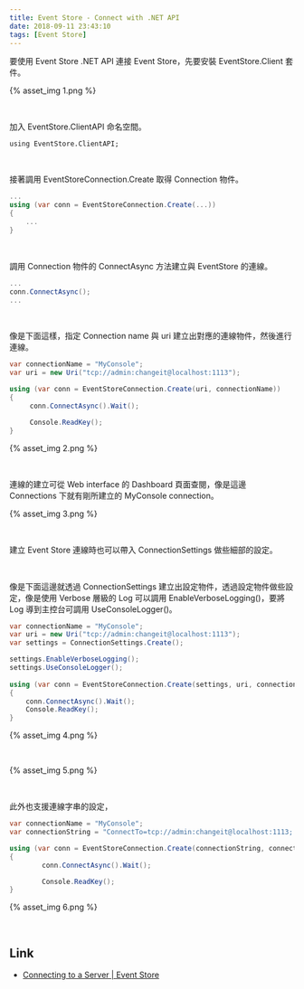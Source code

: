 ```yaml
---
title: Event Store - Connect with .NET API
date: 2018-09-11 23:43:10
tags: [Event Store]
---
```


要使用 Event Store .NET API 連接 Event Store，先要安裝 EventStore.Client 套件。  

<!-- More -->


{% asset_img 1.png %}

<br/>


加入 EventStore.ClientAPI 命名空間。  

    using EventStore.ClientAPI;

<br/>


接著調用 EventStoreConnection.Create 取得 Connection 物件。  

```C#
...
using (var conn = EventStoreConnection.Create(...))
{
    ...
}
```

<br/>


調用 Connection 物件的 ConnectAsync 方法建立與 EventStore 的連線。  

```C#
...
conn.ConnectAsync();
...
```

<br/>


像是下面這樣，指定 Connection name 與 uri 建立出對應的連線物件，然後進行連線。  

```C#
var connectionName = "MyConsole";
var uri = new Uri("tcp://admin:changeit@localhost:1113");

using (var conn = EventStoreConnection.Create(uri, connectionName))
{
     conn.ConnectAsync().Wait();

     Console.ReadKey();
}
```

{% asset_img 2.png %}
 
<br/>


連線的建立可從 Web interface 的 Dashboard 頁面查閱，像是這邊 Connections 下就有剛所建立的 MyConsole connection。  

{% asset_img 3.png %}
 
<br/>


建立 Event Store 連線時也可以帶入 ConnectionSettings 做些細部的設定。  

<br/>


像是下面這邊就透過 ConnectionSettings 建立出設定物件，透過設定物件做些設定，像是使用 Verbose 層級的 Log 可以調用 EnableVerboseLogging()，要將 Log 導到主控台可調用 UseConsoleLogger()。  																						
```C#
var connectionName = "MyConsole";
var uri = new Uri("tcp://admin:changeit@localhost:1113");
var settings = ConnectionSettings.Create();

settings.EnableVerboseLogging();
settings.UseConsoleLogger();
            
using (var conn = EventStoreConnection.Create(settings, uri, connectionName))
{
    conn.ConnectAsync().Wait();
    Console.ReadKey();
}
```

{% asset_img 4.png %}
 
<br/>


{% asset_img 5.png %}

<br/>


此外也支援連線字串的設定，

```C#
var connectionName = "MyConsole";
var connectionString = "ConnectTo=tcp://admin:changeit@localhost:1113; HeartBeatTimeout=500";

using (var conn = EventStoreConnection.Create(connectionString, connectionName))
{
        conn.ConnectAsync().Wait();

        Console.ReadKey();
}
```

{% asset_img 6.png %}

<br/>


Link
----
* [Connecting to a Server | Event Store](https://eventstore.org/docs/dotnet-api/connecting-to-a-server/index.html)
